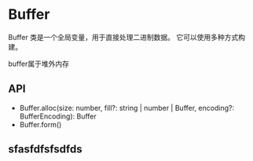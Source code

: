 # Buffer

Buffer 类是一个全局变量，用于直接处理二进制数据。 它可以使用多种方式构建。

buffer属于堆外内存

## API
- Buffer.alloc(size: number, fill?: string | number | Buffer, encoding?: BufferEncoding): Buffer
- Buffer.form()

## sfasfdfsfsdfds